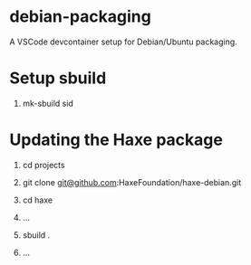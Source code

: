 # debian-packaging

A VSCode devcontainer setup for Debian/Ubuntu packaging.

# Setup sbuild

1. mk-sbuild sid

# Updating the Haxe package

1. cd projects

2. git clone git@github.com:HaxeFoundation/haxe-debian.git

3. cd haxe

4. ...

5. sbuild .

6. ...
